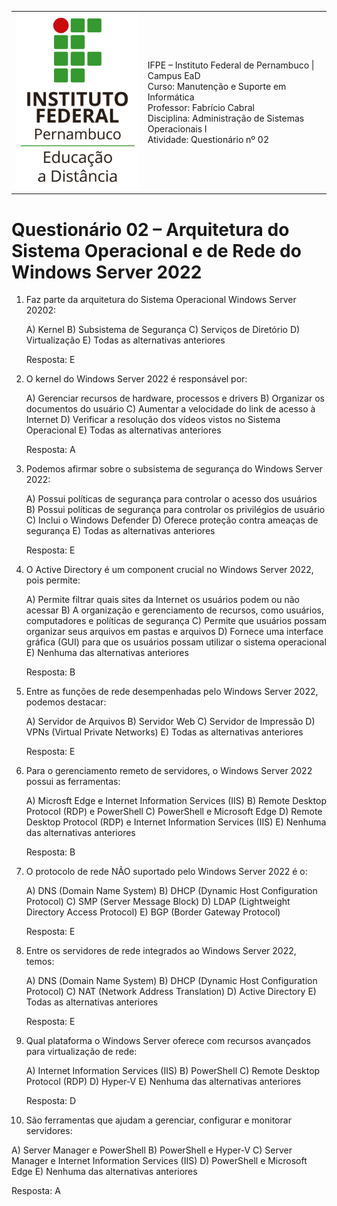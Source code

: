 
<table>
    <tr>
        <td>
            <img src="logotipo-ead-mini.png">
        </td>
        <td>
IFPE – Instituto Federal de Pernambuco | Campus EaD<br/>
Curso: Manutenção e Suporte em Informática<br/>
Professor: Fabrício Cabral <fabricio.cabral@ead.ifpe.edu.br><br/>
Disciplina: Administração de Sistemas Operacionais I<br/>
Atividade: Questionário nº 02
        </td>
    </tr>
</table>

# Questionário 02 – Arquitetura do Sistema Operacional e de Rede do Windows Server 2022

1. Faz parte da arquitetura do Sistema Operacional Windows Server 20202:
   
   A) Kernel
   B) Subsistema de Segurança
   C) Serviços de Diretório
   D) Virtualização
   E) Todas as alternativas anteriores

   Resposta: E

2. O kernel do Windows Server 2022 é responsável por:

   A) Gerenciar recursos de hardware, processos e drivers
   B) Organizar os documentos do usuário
   C) Aumentar a velocidade do link de acesso à Internet
   D) Verificar a resolução dos vídeos vistos no Sistema Operacional
   E) Todas as alternativas anteriores

   Resposta: A

3. Podemos afirmar sobre o subsistema de segurança do Windows Server 2022:
   
   A) Possui políticas de segurança para controlar o acesso dos usuários
   B) Possui políticas de segurança para controlar os privilégios de usuário
   C) Inclui o Windows Defender
   D) Oferece proteção contra ameaças de segurança
   E) Todas as alternativas anteriores

   Resposta: E

4. O Active Directory é um component crucial no Windows Server 2022, pois permite:
   
   A) Permite filtrar quais sites da Internet os usuários podem ou não acessar
   B) A organização e gerenciamento de recursos, como usuários, computadores e políticas de segurança
   C) Permite que usuários possam organizar seus arquivos em pastas e arquivos
   D) Fornece uma interface gráfica (GUI) para que os usuários possam utilizar o sistema operacional
   E) Nenhuma das alternativas anteriores

   Resposta: B

5. Entre as funções de rede desempenhadas pelo Windows Server 2022, podemos destacar:

   A) Servidor de Arquivos
   B) Servidor Web
   C) Servidor de Impressão
   D) VPNs (Virtual Private Networks)
   E) Todas as alternativas anteriores

   Resposta: E

6. Para o gerenciamento remeto de servidores, o Windows Server 2022 possui as ferramentas:

   A) Microsft Edge e Internet Information Services (IIS)
   B) Remote Desktop Protocol (RDP) e PowerShell
   C) PowerShell e Microsoft Edge
   D) Remote Desktop Protocol (RDP) e Internet Information Services (IIS)
   E) Nenhuma das alternativas anteriores

   Resposta: B

7. O protocolo de rede NÃO suportado pelo Windows Server 2022 é o:
   
   A) DNS (Domain Name System)
   B) DHCP (Dynamic Host Configuration Protocol)
   C) SMP (Server Message Block)
   D) LDAP (Lightweight Directory Access Protocol)
   E) BGP (Border Gateway Protocol)

   Resposta: E

8. Entre os servidores de rede integrados ao Windows Server 2022, temos:

   A) DNS (Domain Name System)
   B) DHCP (Dynamic Host Configuration Protocol)
   C) NAT (Network Address Translation)
   D) Active Directory
   E) Todas as alternativas anteriores

   Resposta: E

9. Qual plataforma o Windows Server oferece com recursos avançados para virtualização de rede:
    
   A) Internet Information Services (IIS)
   B) PowerShell
   C) Remote Desktop Protocol (RDP)
   D) Hyper-V
   E) Nenhuma das alternativas anteriores

   Resposta: D

10. São ferramentas que ajudam a gerenciar, configurar e monitorar servidores:

   A) Server Manager e PowerShell
   B) PowerShell e Hyper-V
   C) Server Manager e Internet Information Services (IIS)
   D) PowerShell e Microsoft Edge
   E) Nenhuma das alternativas anteriores

   Resposta: A
